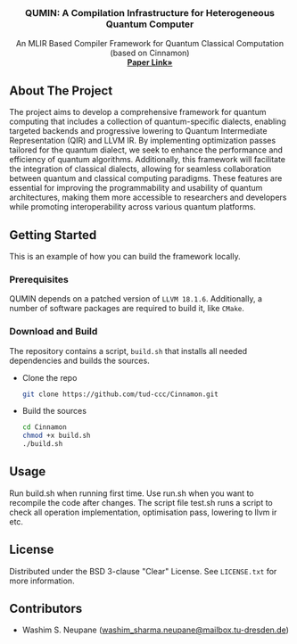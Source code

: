 
<br />
<div align="center">
  
  <h3 align="center"> QUMIN: A Compilation Infrastructure for Heterogeneous Quantum Computer </h3>

  <p align="center">
    An MLIR Based Compiler Framework for Quantum Classical Computation (based on Cinnamon)
    <br />
    <a href="https://arxiv.org/abs/2301.07486"><strong>Paper Link»</strong></a>
    <br />
  </p>
</div>

<!-- ABOUT THE PROJECT -->
## About The Project

The project aims to develop a comprehensive framework for quantum computing that includes a collection of quantum-specific dialects, enabling targeted backends and progressive lowering to Quantum Intermediate Representation (QIR) and LLVM IR. By implementing optimization passes tailored for the quantum dialect, we seek to enhance the performance and efficiency of quantum algorithms. Additionally, this framework will facilitate the integration of classical dialects, allowing for seamless collaboration between quantum and classical computing paradigms. These features are essential for improving the programmability and usability of quantum architectures, making them more accessible to researchers and developers while promoting interoperability across various quantum platforms.

<!-- 
### Built With

The CINM framework depends on a patched version of LLVM 18.1.6.
Additionally, a number of software packages are required to build it, like CMake.  -->
<!-- 
* [![MLIR][mlir]][Mlir-url]
* [![CMake][CMake]][React-url] -->

<!-- GETTING STARTED -->
## Getting Started

This is an example of how you can build the framework locally.

### Prerequisites

QUMIN depends on a patched version of `LLVM 18.1.6`.
Additionally, a number of software packages are required to build it, like `CMake`. 

### Download and Build 

The repository contains a script, `build.sh` that installs all needed dependencies and builds the sources.

* Clone the repo
   ```sh
   git clone https://github.com/tud-ccc/Cinnamon.git
   ```
* Build the sources
   ```sh
   cd Cinnamon
   chmod +x build.sh
   ./build.sh
   ```

<!-- USAGE EXAMPLES -->
## Usage
Run build.sh when running first time. 
Use run.sh when you want to recompile the code after changes. 
The script file test.sh runs a script to check all operation implementation, optimisation pass, lowering to llvm ir etc.  

<!-- LICENSE -->
## License
Distributed under the BSD 3-clause "Clear" License. See `LICENSE.txt` for more information.

<!-- CONTACT -->
## Contributors
- Washim S. Neupane (washim_sharma.neupane@mailbox.tu-dresden.de)

